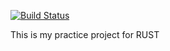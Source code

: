 [![Build Status](https://app.travis-ci.com/redeemed101/logic_gates.svg?branch=master)](https://app.travis-ci.com/redeemed101/logic_gates)

This is my practice project for RUST

